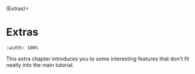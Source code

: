 (Extras)=
# Extras

```{figure} ../../assets/extra/opening.gif
:width: 100%
```

This extra chapter introduces you to some interesting features that don't fit neatly into the main tutorial.